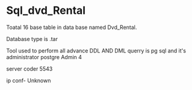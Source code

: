 # Sql_dvd_Rental

Toatal 16 base table in data base named Dvd_Rental.

Database type is .tar

Tool used to perform all advance DDL AND DML querry is pg sql and it's administrator postgre Admin 4

server coder 5543 

ip conf- Unknown 
